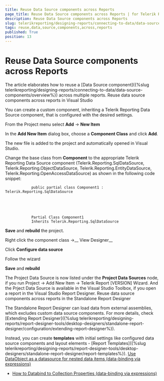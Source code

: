 ```yaml
---
title: Reuse Data Source components across Reports
page_title: Reuse Data Source components across Reports | for Telerik Reporting Documentation
description: Reuse Data Source components across Reports
slug: telerikreporting/designing-reports/connecting-to-data/data-source-components/reuse-data-source-components-across-reports
tags: reuse,data,source,components,across,reports
published: True
position: 13
---
```


# Reuse Data Source components across Reports



The article elaborates how to reuse a [Data Source component]({%slug telerikreporting/designing-reports/connecting-to-data/data-source-components/overview%}) across multiple reports.
      Reuse data source components across reports in Visual Studio

You can create a custom component, inheriting a Telerik Reporting Data Source component, that is configured with the desired settings.

From the Project menu select __Add__ -> __New Item__

In the __Add New Item__ dialog box, choose a __Component Class__ and click __Add__.
              

The new file is added to the project and automatically opened in Visual Studio.

Change the base class from __Component__ to the appropriate Telerik Reporting Data Source component (Telerik.Reporting.SqlDataSource, Telerik.Reporting.ObjectDataSource, Telerik.Reporting.EntityDataSource, Telerik.Reporting.OpenAccessDataSource) as shown in the following code snippet:
              

	
                public partial class Component1 : Telerik.Reporting.SqlDataSource
              



	
                Partial Class Component1
                Inherits Telerik.Reporting.SqlDataSource
              



__Save__ and __rebuild__ the project.
              

Right click the component class ->__ View Designer__

Click __Configure data source__

Follow the wizard

__Save__ and __rebuild__

The Project Data Source is now listed under the __Project Data Sources__ node,
                if you run Project -> Add New Item -> Telerik Report [VERSION] Wizard.
                And the Prject Data Source is available in the Visual Studio Toolbox, if you open a report in the Visual Studio Report Designer.
              Reuse data source components across reports in the Standalone Report Designer

The Standalone Report Designer can load data from external assemblies, which excludes custom data source components.
          For more details, check [Extending Report Designer]({%slug telerikreporting/designing-reports/report-designer-tools/desktop-designers/standalone-report-designer/configuration/extending-report-designer%}).
        

Instead, you can create __templates__ with initial settings like configured data source components and layout
          elements - [Report Templates]({%slug telerikreporting/designing-reports/report-designer-tools/desktop-designers/standalone-report-designer/report-templates%}).
        [Use DataObject as a datasource for nested data items (data-binding via expressions)](50936e55-b122-4378-8abd-4031e7ae713d#DataObjectAsDataSource)

 * [How to Databind to Collection Properties (data-binding via expressions)](http://www.telerik.com/support/kb/reporting/details/how-to-databind-to-collection-properties)
